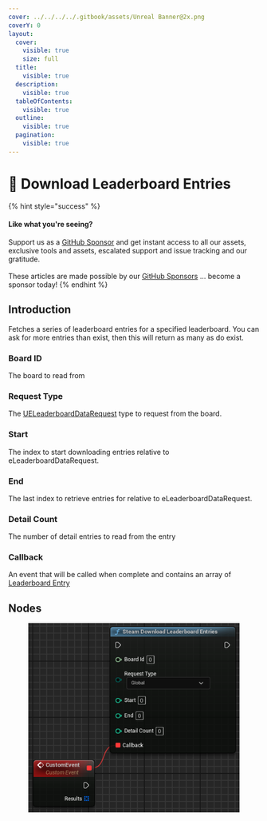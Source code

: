 ```yaml
---
cover: ../../../../.gitbook/assets/Unreal Banner@2x.png
coverY: 0
layout:
  cover:
    visible: true
    size: full
  title:
    visible: true
  description:
    visible: true
  tableOfContents:
    visible: true
  outline:
    visible: true
  pagination:
    visible: true
---
```


# 🔵 Download Leaderboard Entries

{% hint style="success" %}
#### Like what you're seeing?

Support us as a [GitHub Sponsor](../../../../become-a-sponsor/) and get instant access to all our assets, exclusive tools and assets, escalated support and issue tracking and our gratitude.\
\
These articles are made possible by our [GitHub Sponsors](../../../../become-a-sponsor/) ... become a sponsor today!
{% endhint %}

## Introduction

Fetches a series of leaderboard entries for a specified leaderboard. You can ask for more entries than exist, then this will return as many as do exist.

### Board ID

The board to read from

### Request Type

The [UELeaderboardDataRequest](../enumerators/ueleaderboarddatarequest.md) type to request from the board.

### Start

The index to start downloading entries relative to eLeaderboardDataRequest.

### End

The last index to retrieve entries for relative to eLeaderboardDataRequest.

### Detail Count

The number of detail entries to read from the entry

### Callback

An event that will be called when complete and contains an array of [Leaderboard Entry](../types/leaderboard-entry.md)

## Nodes

<figure><img src="../../../../.gitbook/assets/image (33).png" alt=""><figcaption></figcaption></figure>
